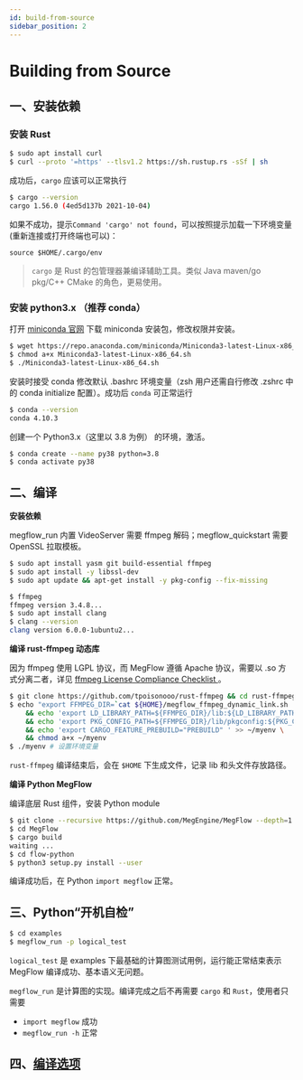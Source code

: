 ```yaml
---
id: build-from-source
sidebar_position: 2
---
```


# Building from Source

## 一、安装依赖

### 安装 Rust
```bash
$ sudo apt install curl
$ curl --proto '=https' --tlsv1.2 https://sh.rustup.rs -sSf | sh
```

成功后，`cargo` 应该可以正常执行
```bash
$ cargo --version
cargo 1.56.0 (4ed5d137b 2021-10-04)
```

如果不成功，提示`Command 'cargo' not found`，可以按照提示加载一下环境变量(重新连接或打开终端也可以)：
```
source $HOME/.cargo/env
```

> `cargo` 是 Rust 的包管理器兼编译辅助工具。类似 Java maven/go pkg/C++ CMake 的角色，更易使用。

### 安装 python3.x （推荐 conda）

打开 [miniconda 官网](https://docs.conda.io/en/latest/miniconda.html) 下载 miniconda 安装包，修改权限并安装。

```bash
$ wget https://repo.anaconda.com/miniconda/Miniconda3-latest-Linux-x86_64.sh
$ chmod a+x Miniconda3-latest-Linux-x86_64.sh
$ ./Miniconda3-latest-Linux-x86_64.sh
```

安装时接受 conda 修改默认 .bashrc 环境变量（zsh 用户还需自行修改 .zshrc 中的 conda initialize 配置）。成功后 `conda` 可正常运行
```bash
$ conda --version
conda 4.10.3
```

创建一个 Python3.x（这里以 3.8 为例） 的环境，激活。
```bash
$ conda create --name py38 python=3.8
$ conda activate py38
```


## 二、编译

**安装依赖**

megflow_run 内置 VideoServer 需要 ffmpeg 解码；megflow_quickstart 需要 OpenSSL 拉取模板。

```bash
$ sudo apt install yasm git build-essential ffmpeg
$ sudo apt install -y libssl-dev
$ sudo apt update && apt-get install -y pkg-config --fix-missing

$ ffmpeg 
ffmpeg version 3.4.8...
$ sudo apt install clang
$ clang --version
clang version 6.0.0-1ubuntu2...
```

**编译 rust-ffmpeg 动态库**

因为 ffmpeg 使用 LGPL 协议，而 MegFlow 遵循 Apache 协议，需要以 .so 方式分离二者，详见 [ffmpeg License Compliance Checklist
](https://ffmpeg.org/legal.html)。

```bash
$ git clone https://github.com/tpoisonooo/rust-ffmpeg && cd rust-ffmpeg && git checkout dylib && cargo build --release
$ echo "export FFMPEG_DIR=`cat ${HOME}/megflow_ffmpeg_dynamic_link.sh  | head -n 1`" >> ~/myenv \
	&& echo 'export LD_LIBRARY_PATH=${FFMPEG_DIR}/lib:${LD_LIBRARY_PATH}' >> ~/myenv \
	&& echo 'export PKG_CONFIG_PATH=${FFMPEG_DIR}/lib/pkgconfig:${PKG_CONFIG_PATH}' >> ~/myenv \
	&& echo 'export CARGO_FEATURE_PREBUILD="PREBUILD" ' >> ~/myenv \
	&& chmod a+x ~/myenv
$ ./myenv # 设置环境变量
```
`rust-ffmpeg` 编译结束后，会在 `$HOME` 下生成文件，记录 lib 和头文件存放路径。

**编译 Python MegFlow**

编译底层 Rust 组件，安装 Python module 

```bash
$ git clone --recursive https://github.com/MegEngine/MegFlow --depth=1
$ cd MegFlow
$ cargo build
waiting ...
$ cd flow-python
$ python3 setup.py install --user
```
编译成功后，在 Python `import megflow` 正常。

## 三、Python“开机自检”
```bash
$ cd examples
$ megflow_run -p logical_test
```
`logical_test` 是 examples 下最基础的计算图测试用例，运行能正常结束表示 MegFlow 编译成功、基本语义无问题。

`megflow_run` 是计算图的实现。编译完成之后不再需要 `cargo` 和 `Rust`，使用者只需要

  * `import megflow` 成功
  * `megflow_run -h` 正常

## 四、[编译选项](appendix-A-build-options.md)
